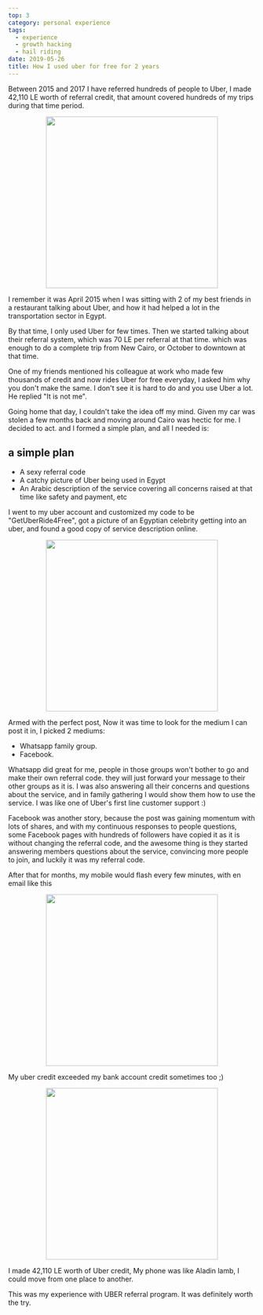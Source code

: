 ```yaml
---
top: 3
category: personal experience
tags:
  - experience
  - growth hacking
  - hail riding
date: 2019-05-26
title: How I used uber for free for 2 years
---
```


Between 2015 and 2017 I have referred hundreds of people to Uber, I made 42,110 LE worth of referral credit, that amount covered hundreds of my trips during that time period. 
<!-- more -->

<div style="text-align: center;"><img src="/assets/img/i-user-uber-for-free-for-two-years/uber-logo.jpg" width=350></div>


I remember it was April 2015 when I was sitting with 2 of my best friends in a restaurant talking about Uber, and how it had helped a lot in the transportation sector in Egypt. 



By that time, I only used Uber for few times. Then we started talking about their referral system, which was 70 LE per referral at that time. which was enough to do a complete trip from New Cairo, or October to downtown at that time.



One of my friends mentioned his colleague at work who made few thousands of credit and now rides Uber for free everyday, I asked him why you don't make the same. I don't see it is hard to do and you use Uber a lot. He replied "It is not me".



Going home that day, I couldn't take the idea off my mind. Given my car was stolen a few months back and moving around Cairo was hectic for me. I decided to act. and I formed a simple plan, and all I needed is:

## a simple plan

- A sexy referral code
- A catchy picture of Uber being used in Egypt
- An Arabic description of the service covering all concerns raised at that time like safety and payment, etc

I went to my uber account and customized my code to be "GetUberRide4Free", got a picture of an Egyptian celebrity getting into an uber, and found a good copy of service description online.

<div style="text-align: center;"><img src="/assets/img/i-user-uber-for-free-for-two-years/image-1.jpg" width=350></div>


Armed with the perfect post, Now it was time to look for the medium I can post it in, I picked 2 mediums:

- Whatsapp family group.
- Facebook.

Whatsapp did great for me, people in those groups won't bother to go and make their own referral code. they will just forward your message to their other groups as it is. I was also answering all their concerns and questions about the service, and in family gathering I would show them how to use the service. I was like one of Uber's first line customer support :)

Facebook was another story, because the post was gaining momentum with lots of shares, and with my continuous responses to people questions, some Facebook pages with hundreds of followers have copied it as it is without changing the referral code, and the awesome thing is they started answering members questions about the service, convincing more people to join, and luckily it was my referral code. 








After that for months, my mobile would flash every few minutes, with en email like this


<div style="text-align: center;"><img src="/assets/img/i-user-uber-for-free-for-two-years/image-2.png" width=350></div>



My uber credit exceeded my bank account credit sometimes too ;)


<div style="text-align: center;"><img src="/assets/img/i-user-uber-for-free-for-two-years/image-3.jpg" width=350></div>



I made 42,110 LE worth of Uber credit, My phone was like Aladin lamb, I could move from one place to another.



This was my experience with UBER referral program. It was definitely worth the try.
